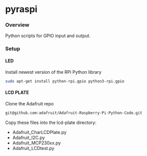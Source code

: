 pyraspi
=======

### Overview

Python scripts for GPIO input and output. 

### Setup

#### LED

Install newest version of the RPi Python library 
```bash
sudo apt-get install python-rpi.gpio python3-rpi.gpio
```

#### LCD PLATE

Clone the Adafruit repo
```bash
git@github.com:adafruit/Adafruit-Raspberry-Pi-Python-Code.git
```

Copy these files into the lcd-plate directory:
- Adafruit_CharLCDPlate.py
- Adafruit_I2C.py
- Adafruit_MCP230xx.py
- Adafruit_LCDtest.py

